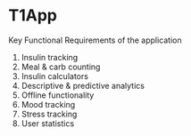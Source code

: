 # T1App

Key Functional Requirements of the application 

1. Insulin tracking 
2. Meal & carb counting 
3. Insulin calculators 
4. Descriptive & predictive analytics 
5. Offline functionality 
6. Mood tracking 
7. Stress tracking 
8. User statistics 
